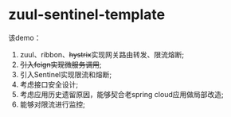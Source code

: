 # zuul-sentinel-template

该demo：

1. zuul、ribbon、~~hystrix~~实现网关路由转发、限流熔断;
2. ~~引入feign实现微服务调用~~;
3. 引入Sentinel实现限流和熔断;
4. 考虑接口安全设计;
5. 考虑应用历史遗留原因，能够契合老spring cloud应用做局部改造;
6. 能够对限流进行监控;